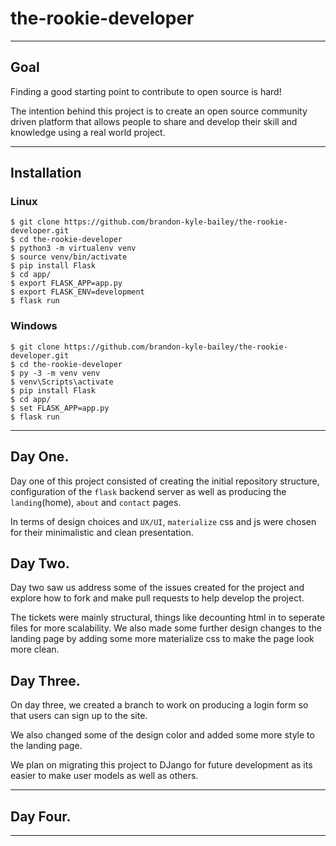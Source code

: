 # the-rookie-developer
---
## Goal

Finding a good starting point to contribute to open source is hard!

The intention behind this project is to create an open source community driven platform that allows people to share and develop their skill and knowledge using a real world project.

---

## Installation

### Linux
```
$ git clone https://github.com/brandon-kyle-bailey/the-rookie-developer.git
$ cd the-rookie-developer
$ python3 -m virtualenv venv
$ source venv/bin/activate
$ pip install Flask
$ cd app/
$ export FLASK_APP=app.py
$ export FLASK_ENV=development
$ flask run
```
### Windows
```
$ git clone https://github.com/brandon-kyle-bailey/the-rookie-developer.git
$ cd the-rookie-developer
$ py -3 -m venv venv
$ venv\Scripts\activate
$ pip install Flask
$ cd app/
$ set FLASK_APP=app.py
$ flask run
```
---
## Day One.

Day one of this project consisted of creating the initial repository structure, configuration of the `flask` backend server as well as producing the `landing`(home), `about` and `contact` pages.

In terms of design choices and `UX/UI`, `materialize` css and js were chosen for their minimalistic and clean presentation.

## Day Two.

Day two saw us address some of the issues created for the project and explore how to fork and make pull requests to help develop the project.

The tickets were mainly structural, things like decounting html in to seperate files for more scalability.
We also made some further design changes to the landing page by adding some more materialize css to make the page look more clean.

## Day Three.

On day three, we created a branch to work on producing a login form so that users can sign up to the site.

We also changed some of the design color and added some more style to the landing page.

We plan on migrating this project to DJango for future development as its easier to make user models as well as others.

---

## Day Four.

---
